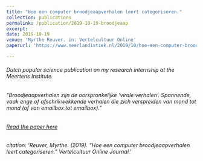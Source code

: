 ```yaml
---
title: "Hoe een computer broodjeaapverhalen leert categoriseren."
collection: publications
permalink: /publication/2019-10-19-broodjeaap
excerpt: 
date: 2019-10-19
venue: 'Myrthe Reuver. in: Vertelcultuur Online'
paperurl: 'https://www.neerlandistiek.nl/2019/10/hoe-een-computer-broodjeaapverhalen-leert-categoriseren/'

---
```


###### Dutch popular science publication on my research internship at the Meertens Institute.

###### "Broodjeaapverhalen zijn de oorspronkelijke ‘virale verhalen’. Spannende, vaak enge of afschrikwekkende verhalen die zich verspreiden van mond tot mond (of van emailbox tot emailbox)."

###### [Read the paper here](https://www.neerlandistiek.nl/2019/10/hoe-een-computer-broodjeaapverhalen-leert-categoriseren/)

###### citation: 'Reuver, Myrthe. (2019). &quot;Hoe een computer broodjeaapverhalen leert categoriseren.&quot; <i>Vertelcultuur Online Journal</i>.'
